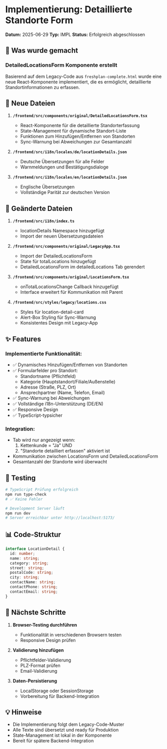 # Implementierung: Detaillierte Standorte Form

**Datum:** 2025-06-29
**Typ:** IMPL
**Status:** Erfolgreich abgeschlossen

## 🎯 Was wurde gemacht

### DetailedLocationsForm Komponente erstellt

Basierend auf dem Legacy-Code aus `freshplan-complete.html` wurde eine neue React-Komponente implementiert, die es ermöglicht, detaillierte Standortinformationen zu erfassen.

## 📁 Neue Dateien

1. **`/frontend/src/components/original/DetailedLocationsForm.tsx`**
   - React-Komponente für die detaillierte Standorterfassung
   - State-Management für dynamische Standort-Liste
   - Funktionen zum Hinzufügen/Entfernen von Standorten
   - Sync-Warnung bei Abweichungen zur Gesamtanzahl

2. **`/frontend/src/i18n/locales/de/locationDetails.json`**
   - Deutsche Übersetzungen für alle Felder
   - Warnmeldungen und Bestätigungsdialoge

3. **`/frontend/src/i18n/locales/en/locationDetails.json`**
   - Englische Übersetzungen
   - Vollständige Parität zur deutschen Version

## 📝 Geänderte Dateien

1. **`/frontend/src/i18n/index.ts`**
   - locationDetails Namespace hinzugefügt
   - Import der neuen Übersetzungsdateien

2. **`/frontend/src/components/original/LegacyApp.tsx`**
   - Import der DetailedLocationsForm
   - State für totalLocations hinzugefügt
   - DetailedLocationsForm im detailedLocations Tab gerendert

3. **`/frontend/src/components/original/LocationsForm.tsx`**
   - onTotalLocationsChange Callback hinzugefügt
   - Interface erweitert für Kommunikation mit Parent

4. **`/frontend/src/styles/legacy/locations.css`**
   - Styles für location-detail-card
   - Alert-Box Styling für Sync-Warnung
   - Konsistentes Design mit Legacy-App

## ✨ Features

### Implementierte Funktionalität:
- ✅ Dynamisches Hinzufügen/Entfernen von Standorten
- ✅ Formularfelder pro Standort:
  - Standortname (Pflichtfeld)
  - Kategorie (Hauptstandort/Filiale/Außenstelle)
  - Adresse (Straße, PLZ, Ort)
  - Ansprechpartner (Name, Telefon, Email)
- ✅ Sync-Warnung bei Abweichungen
- ✅ Vollständige i18n-Unterstützung (DE/EN)
- ✅ Responsive Design
- ✅ TypeScript-typsicher

### Integration:
- Tab wird nur angezeigt wenn:
  1. Kettenkunde = "Ja" UND
  2. "Standorte detailliert erfassen" aktiviert ist
- Kommunikation zwischen LocationsForm und DetailedLocationsForm
- Gesamtanzahl der Standorte wird überwacht

## 🧪 Testing

```bash
# TypeScript Prüfung erfolgreich
npm run type-check
# ✅ Keine Fehler

# Development Server läuft
npm run dev
# Server erreichbar unter http://localhost:5173/
```

## 📊 Code-Struktur

```typescript
interface LocationDetail {
  id: number;
  name: string;
  category: string;
  street: string;
  postalCode: string;
  city: string;
  contactName: string;
  contactPhone: string;
  contactEmail: string;
}
```

## 🔄 Nächste Schritte

1. **Browser-Testing durchführen**
   - Funktionalität in verschiedenen Browsern testen
   - Responsive Design prüfen

2. **Validierung hinzufügen**
   - Pflichtfelder-Validierung
   - PLZ-Format prüfen
   - Email-Validierung

3. **Daten-Persistierung**
   - LocalStorage oder SessionStorage
   - Vorbereitung für Backend-Integration

## 💡 Hinweise

- Die Implementierung folgt dem Legacy-Code-Muster
- Alle Texte sind übersetzt und ready für Produktion
- State-Management ist lokal in der Komponente
- Bereit für spätere Backend-Integration